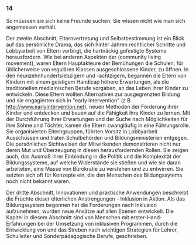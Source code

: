 ### 14 ###

So müsssen sie sich keine Freunde suchen.
Sie wissen nicht wie man sich angemessen verhält.

Der zweite Abschnitt, Elternvertretung und Selbstbestimmung ist ein Blick
auf das persönliche Drama, das sich hinter Jahren rechtlicher Schritte und
Lobbyarbeit von Eltern verbirgt, die hartnäckig gefestigte Systeme herausfordern.
Wie bei anderen Aspekten der <lebendige Gemeinschaft Bewegung> (community living movement),
waren Eltern Hauptakteure der Bemühungen die Schulen, für üblicherweise
von regulären Klassen ausgeschlossene Kinder, zu öffnen.
In den neunzehnhundertsiebzigern und -achtzigern, begannen die Eltern von Kindern
mit einem geistigem Handicap höhere Erwartungen, als die traditionellen medizinischen
Berufe vorgaben, an das Leben ihrer Kinder zu entwickeln.
Diese Eltern wollten Alternativen zur ausgegrenzten
Bildung und sie engagierten sich in "early intervention" (z.B. http://www.earlyintervention.net),
neuen Methoden der Förderung ihrer Kinder und entdecken und bauen auf die
Fähigkeit ihre Kinder zu lernen. Mit der Durchführung ihrer Erwartungen und
der Suche nach Möglichkeiten für ihre Söhne und Töchter, kamen die Eltern 
zwangläufig in eine Führungsrolle. Sie organisierten Elterngruppen,
führten Vorsitz in Lobbyarbeit Ausschüssen und traten Schulbehörden
und Bildungsministerien entgegen.
Die persönlichen Sichtweisen der Mitwirkenden demonstrieren
nicht nur deren Mut und Überzeugung in diesen herausfordernden Rollen.
Sie zeigen auch, das Ausmaß ihrer Einbindung in die Politik und die Komplexität
der Bildungssysteme, auf welche Widerstände sie stießen und wie sie daran arbeiteten,
eine Masse von Bürokratie zu verstehen und zu entwirren.
Sie setzten sich oft für Konzepte ein, die den Menschen des Bildungssytems
noch nicht bekannt waren.

Der dritte Abschnitt, Innovationen und praktische Anwendungen beschreibt
die Früchte dieser elterlichen Anstrengungen - Inklusion in Aktion.
Als das Bildungssystem begonnen hat die Forderungen nach Inklusion aufzunehmen,
wurden neue Ansätze auf allen Ebenen entwickelt.
Die Kapitel in diesem Abschnitt sind von Menschen mit erster-Hand-Erfahrungen bei
der Umsetzung von inklusiven Programmen, durch die Entwicklung von und das Streben nach
wichtigen Strategien für Lehrer, Schulleiter und Sonderpädagogische Berufe, geschrieben.

